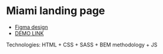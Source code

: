 # Miami landing page
- [Figma design](https://www.figma.com/file/nHz8bflIwJaWP3P99vKTH5/miami_home_new?node-id=0%3A2)
- [DEMO LINK](https://danylo-onishchuk.github.io/LP-Miami/)

Technologies: HTML + CSS + SASS + BEM methodology + JS
